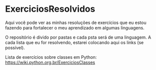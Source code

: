 # ExerciciosResolvidos
Aqui você pode ver as minhas resoluções de exercícios que eu estou fazendo para fortalecer o meu aprendizado em algumas linguagens.

O repositório é divido por pastas e cada psta será de uma linguagem. A cada lista que eu for resolvendo, estarei colocando aqui os links (se possível).

Lista de exercícios sobre classes em Python: https://wiki.python.org.br/ExerciciosClasses
